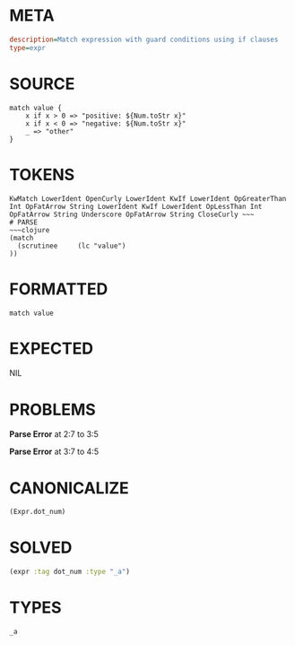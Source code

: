 # META
~~~ini
description=Match expression with guard conditions using if clauses
type=expr
~~~
# SOURCE
~~~roc
match value {
    x if x > 0 => "positive: ${Num.toStr x}"
    x if x < 0 => "negative: ${Num.toStr x}"
    _ => "other"
}
~~~
# TOKENS
~~~text
KwMatch LowerIdent OpenCurly LowerIdent KwIf LowerIdent OpGreaterThan Int OpFatArrow String LowerIdent KwIf LowerIdent OpLessThan Int OpFatArrow String Underscore OpFatArrow String CloseCurly ~~~
# PARSE
~~~clojure
(match
  (scrutinee     (lc "value")
))
~~~
# FORMATTED
~~~roc
match value
~~~
# EXPECTED
NIL
# PROBLEMS
**Parse Error**
at 2:7 to 3:5

**Parse Error**
at 3:7 to 4:5

# CANONICALIZE
~~~clojure
(Expr.dot_num)
~~~
# SOLVED
~~~clojure
(expr :tag dot_num :type "_a")
~~~
# TYPES
~~~roc
_a
~~~

